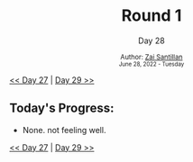 <div align="center">
  <h1>Round 1</h1>
  <p>Day 28</p>
  <sub>
    Author: <a href="https://github.com/plskz" target="_blank">Zai Santillan</a>
    <br>
    <small>June 28, 2022 - Tuesday</small>
  </sub>
</div>

[<< Day 27](day027.md) | [Day 29 >>](day029.md)

## Today's Progress:

- None. not feeling well.

[<< Day 27](day027.md) | [Day 29 >>](day029.md)
